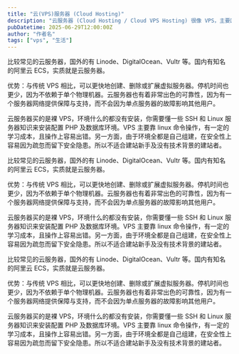 ```yaml
---
title: "云(VPS)服务器 (Cloud Hosting)"
description: "云服务器 (Cloud Hosting / Cloud VPS Hosting) 很像 VPS，主要区别在于 VPS 用的是物理服务器，它使得你的站点从单个物理服务器而不是“云”获取其专用资源。而 Cloud Hosting 用的是服务器网络，组成“云”的超多数量的服务器，随时可以响应用户增加服务器，修改配置等需求，因此我们有时候也称它为“云 VPS”。"
pubDatetime: 2025-06-29T12:00:00Z
author: "作者名"
tags: ["vps", "生活"]
---
```

比较常见的云服务器，国外的有 Linode、DigitalOcean、Vultr 等。国内有知名的阿里云 ECS，实质就是云服务器。

优势：与传统 VPS 相比，可以更快地创建、删除或扩展虚拟服务器。停机时间也更少，因为不依赖于单个物理机器。云服务器也有着非常出色的可靠性，因为有一个服务器网络提供保障与支持，而不会因为单点服务器的故障影响其他用户。

云服务器买的是裸 VPS，环境什么的都没有安装，你需要懂一些 SSH 和 Linux 服务器知识来安装配置 PHP 及数据库环境。VPS 主要靠 linux 命令操作，有一定的学习成本，且操作上容易出错。另一方面，由于环境全都是自己组建，在安全性上容易因为疏忽而留下安全隐患。所以不适合建站新手及没有技术背景的建站者。

比较常见的云服务器，国外的有 Linode、DigitalOcean、Vultr 等。国内有知名的阿里云 ECS，实质就是云服务器。

优势：与传统 VPS 相比，可以更快地创建、删除或扩展虚拟服务器。停机时间也更少，因为不依赖于单个物理机器。云服务器也有着非常出色的可靠性，因为有一个服务器网络提供保障与支持，而不会因为单点服务器的故障影响其他用户。

云服务器买的是裸 VPS，环境什么的都没有安装，你需要懂一些 SSH 和 Linux 服务器知识来安装配置 PHP 及数据库环境。VPS 主要靠 linux 命令操作，有一定的学习成本，且操作上容易出错。另一方面，由于环境全都是自己组建，在安全性上容易因为疏忽而留下安全隐患。所以不适合建站新手及没有技术背景的建站者。

比较常见的云服务器，国外的有 Linode、DigitalOcean、Vultr 等。国内有知名的阿里云 ECS，实质就是云服务器。

优势：与传统 VPS 相比，可以更快地创建、删除或扩展虚拟服务器。停机时间也更少，因为不依赖于单个物理机器。云服务器也有着非常出色的可靠性，因为有一个服务器网络提供保障与支持，而不会因为单点服务器的故障影响其他用户。

云服务器买的是裸 VPS，环境什么的都没有安装，你需要懂一些 SSH 和 Linux 服务器知识来安装配置 PHP 及数据库环境。VPS 主要靠 linux 命令操作，有一定的学习成本，且操作上容易出错。另一方面，由于环境全都是自己组建，在安全性上容易因为疏忽而留下安全隐患。所以不适合建站新手及没有技术背景的建站者。
